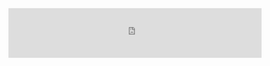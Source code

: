 <div style="margin:auto;overflow:hidden" class="framed-content framed-python-guide">
<iframe src="https://openml.github.io/openml-python/develop/usage.html"
        class="framed-github framed-python" height="100vh" width="100%" frameborder="0" id="python_api_frame"
        allowfullscreen sandbox="allow-scripts allow-same-origin">
  <p> <a href="https://openml.github.io/openml-python/develop/usage.html">
    Fallback link for browsers that don't support iframes
  </a> </p>
</iframe>
</div>
